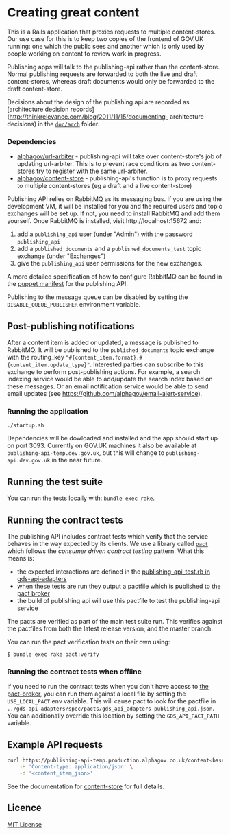 # Creating great content

This is a Rails application that proxies requests to multiple content-stores. Our
use case for this is to keep two copies of the frontend of GOV.UK running: one
which the public sees and another which is only used by people working on
content to review work in progress.

Publishing apps will talk to the publishing-api rather than the content-store.
Normal publishing requests are forwarded to both the live and draft
content-stores, whereas draft documents would only be forwarded to the draft
content-store.

Decisions about the design of the publishing api are recorded as [architecture
decision records](http://thinkrelevance.com/blog/2011/11/15/documenting-
architecture-decisions) in the [`doc/arch`](doc/arch) folder.

### Dependencies

- [alphagov/url-arbiter](https://github.com/alphagov/url-arbiter) - publishing-api will take over content-store's job of updating url-arbiter. This is to prevent race conditions as two content-stores try to register with the same url-arbiter.
- [alphagov/content-store](https://github.com/alphagov/content-store) - publishing-api's function is to proxy requests to multiple content-stores (eg a draft and a live content-store)

Publishing API relies on RabbitMQ as its messaging bus. If you are using the
development VM, it will be installed for you and the required users and topic
exchanges will be set up. If not, you need to install RabbitMQ and add them
yourself. Once RabbitMQ is installed, visit http://localhost:15672 and:

1. add a `publishing_api` user (under "Admin") with the password `publishing_api`
2. add a `published_documents` and a `published_documents_test` topic exchange
   (under "Exchanges")
3. give the `publishing_api` user permissions for the new exchanges.

A more detailed specification of how to configure RabbitMQ can be found in the
[puppet manifest](https://github.gds/gds/puppet/blob/master/modules/govuk/manifests/apps/publishing_api/rabbitmq.pp)
for the publishing API.

Publishing to the message queue can be disabled by setting the
`DISABLE_QUEUE_PUBLISHER` environment variable.

## Post-publishing notifications

After a content item is added or updated, a message is published to RabbitMQ.
It will be published to the `published_documents` topic exchange with the
routing_key `"#{content_item.format}.#{content_item.update_type}"`. Interested parties can
subscribe to this exchange to perform post-publishing actions. For example, a
search indexing service would be able to add/update the search index based on
these messages. Or an email notification service would be able to send email
updates (see https://github.com/alphagov/email-alert-service).

### Running the application

`./startup.sh`

Dependencies will be dowloaded and installed and the app should start up on
port 3093. Currently on GOV.UK machines it also be available at
`publishing-api-temp.dev.gov.uk`, but this will change to
`publishing-api.dev.gov.uk` in the near future.

## Running the test suite

You can run the tests locally with: `bundle exec rake`.

## Running the contract tests

The publishing API includes contract tests which verify that the service
behaves in the way expected by its clients. We use a library called
[`pact`](https://github.com/realestate-com-au/pact) which follows the *consumer driven contract testing* pattern. What this means is:

* the expected interactions are defined in the [publishing_api_test.rb in gds-api-adapters](https://github.com/alphagov/gds-api-adapters/blob/master/test/publishing_api_test.rb#L19)
* when these tests are run they output a pactfile which is published to [the pact broker](https://pact-broker.dev.publishing.service.gov.uk/)
* the build of publishing api will use this pactfile to test the publishing-api service

The pacts are verified as part of the main test suite run. This verifies
against the pactfiles from both the latest release version, and the master
branch.

You can run the pact verification tests on their own using:

```
$ bundle exec rake pact:verify
```

### Running the contract tests when offline

If you need to run the contract tests when you don't have access to [the
pact-broker](https://pact-broker.dev.publishing.service.gov.uk/), you can run
them against a local file by setting the `USE_LOCAL_PACT` env variable. This
will cause pact to look for the pactfile in
`../gds-api-adapters/spec/pacts/gds_api_adapters-publishing_api.json`. You can
additionally override this location by setting the `GDS_API_PACT_PATH`
variable.

## Example API requests

``` sh
curl https://publishing-api-temp.production.alphagov.co.uk/content<base_path> -X PUT \
    -H 'Content-type: application/json' \
    -d '<content_item_json>'
```

See the documentation for [content-store](https://github.com/alphagov/content-store) for full details.

## Licence

[MIT License](LICENCE)
